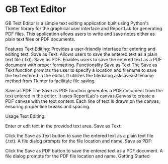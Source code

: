 # GB Text Editor
GB Text Editor is a simple text editing application built using Python's Tkinter library for the graphical user interface and ReportLab for generating PDF files. This application allows users to write and save notes either as plain text files or PDF documents.

Features
Text Editing: Provides a user-friendly interface for entering and editing text.
Save as Text: Allows users to save the entered text as a plain text file (.txt).
Save as PDF: Enables users to save the entered text as a PDF document with proper formatting.
Functionality
Save as Text
The Save as Text function prompts the user to specify a location and filename to save the text entered in the editor. It utilizes the filedialog.asksaveasfilename method from Tkinter to facilitate file saving.

Save as PDF
The Save as PDF function generates a PDF document from the text entered in the editor. It uses ReportLab's canvas.Canvas to create a PDF canvas with the text content. Each line of text is drawn on the canvas, ensuring proper line breaks and spacing.

Usage
Text Editing:

Enter or edit text in the provided text area.
Save as Text:

Click the Save as Text button to save the entered text as a plain text file (.txt).
A file dialog prompts for the file location and name.
Save as PDF:

Click the Save as PDF button to save the entered text as a PDF document.
A file dialog prompts for the PDF file location and name.
Getting Started
